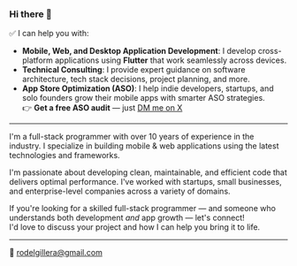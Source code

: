 ### Hi there 👋

✅ I can help you with:

- **Mobile, Web, and Desktop Application Development**: I develop cross-platform applications using **Flutter** that work seamlessly across devices.
- **Technical Consulting**: I provide expert guidance on software architecture, tech stack decisions, project planning, and more.
- **App Store Optimization (ASO)**: I help indie developers, startups, and solo founders grow their mobile apps with smarter ASO strategies.  
  👉 **Get a free ASO audit** — just [DM me on X](https://x.com/odckys)

---

I'm a full-stack programmer with over 10 years of experience in the industry. I specialize in building mobile & web applications using the latest technologies and frameworks.

I'm passionate about developing clean, maintainable, and efficient code that delivers optimal performance. I've worked with startups, small businesses, and enterprise-level companies across a variety of domains.

If you're looking for a skilled full-stack programmer — and someone who understands both development *and* app growth — let's connect!  
I'd love to discuss your project and how I can help you bring it to life.

---
 
📩 rodelgillera@gmail.com
